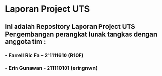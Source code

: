 # Laporan Project UTS
## Ini adalah Repository Laporan Project UTS Pengembangan perangkat lunak tangkas dengan anggota tim : 
### - Farrell Rio Fa – 211111610 (R10F)
### - Erin Gunawan - 211110101 (eringnwn)
